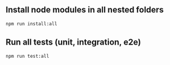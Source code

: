 ## Install node modules in all nested folders

`npm run install:all`

## Run all tests (unit, integration, e2e)

`npm run test:all`
